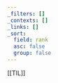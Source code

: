 ```yaml
---
_filters: []
_contexts: []
_links: []
_sort:
  field: rank
  asc: false
  group: false
---
```

[[TIL]]